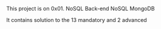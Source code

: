 This project is on 0x01. NoSQL
Back-end NoSQL MongoDB

It contains solution to the 13 mandatory and 2 advanced
